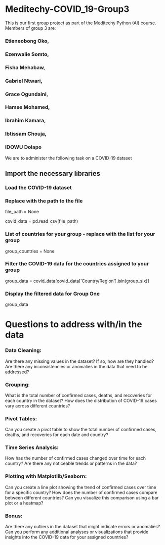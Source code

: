 # Meditechy-COVID_19-Group3
This is our first group project as part of the Meditechy Python (AI) course. Members of group 3 are:
### Etieneobong Oko, 
### Ezenwalie Somto, 
### Fisha Mehabaw, 
### Gabriel Ntwari, 
### Grace Ogundaini, 
### Hamse Mohamed, 
### Ibrahim Kamara,  
### Ibtissam Chouja, 
### IDOWU Dolapo

We are to administer the following task on a COVID-19 dataset 


## Import the necessary libraries 

### Load the COVID-19 dataset
### Replace with the path to the file
file_path = None 

covid_data = pd.read_csv(file_path)

### List of countries for your group - replace with the list for your group
group_countries = None

### Filter the COVID-19 data for the countries assigned to your group
group_data = covid_data[covid_data['Country/Region'].isin(group_six)]

### Display the filtered data for Group One
group_data


# Questions to address with/in the data


### Data Cleaning:
Are there any missing values in the dataset? If so, how are they handled?
Are there any inconsistencies or anomalies in the data that need to be addressed?


### Grouping:
What is the total number of confirmed cases, deaths, and recoveries for each country in the dataset?
How does the distribution of COVID-19 cases vary across different countries?

### Pivot Tables:
Can you create a pivot table to show the total number of confirmed cases, deaths, and recoveries for each date and country?
### Time Series Analysis:
How has the number of confirmed cases changed over time for each country?
Are there any noticeable trends or patterns in the data?
### Plotting with Matplotlib/Seaborn:
Can you create a line plot showing the trend of confirmed cases over time for a specific country?
How does the number of confirmed cases compare between different countries? Can you visualize this comparison using a bar plot or a heatmap?
### Bonus:
Are there any outliers in the dataset that might indicate errors or anomalies?
Can you perform any additional analyses or visualizations that provide insights into the COVID-19 data for your assigned countries?

